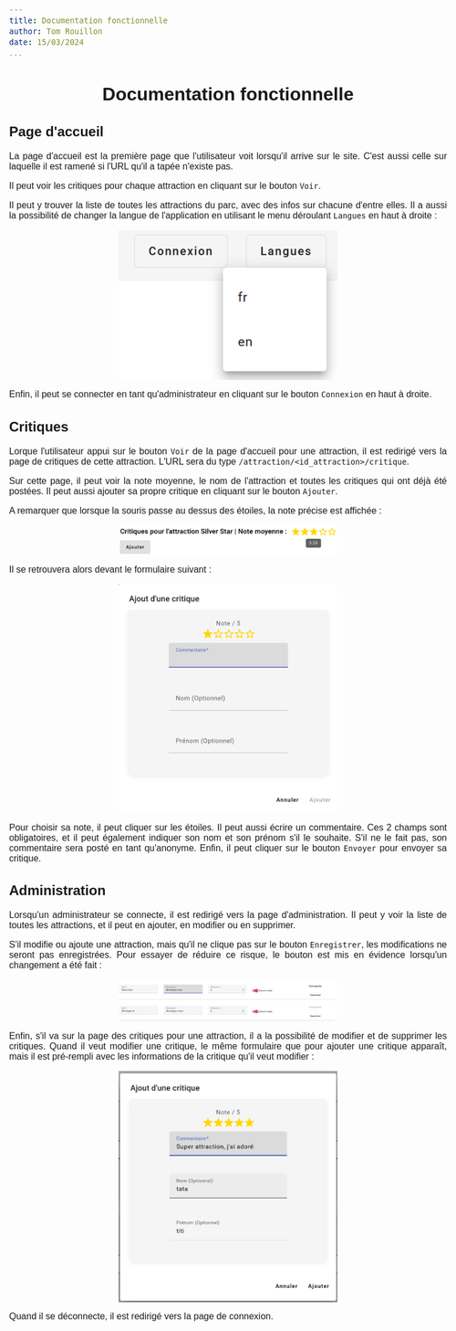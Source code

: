 ```yaml
---
title: Documentation fonctionnelle
author: Tom Rouillon
date: 15/03/2024
...
```


<meta http-equiv="Content-Type" content="text/html; charset=UTF-8">

<style>
h1 {
    text-align: center;
}
body {
   font-family: "Oxygen", sans-serif;
   font-size: 12pt;
   max-width: 80%;
   margin: auto;
   text-align: justify;
}
nav {
    display: none;
}
img {
    max-width: 50%;
    display: block;
    margin: auto;
}
</style>
<body>

# Documentation fonctionnelle

## Page d'accueil

La page d'accueil est la première page que l'utilisateur voit lorsqu'il arrive sur le site. C'est aussi celle sur laquelle il est ramené si l'URL qu'il a tapée n'existe pas.

Il peut voir les critiques pour chaque attraction en cliquant sur le bouton `Voir`.

Il peut y trouver la liste de toutes les attractions du parc, avec des infos sur chacune d'entre elles. Il a aussi la possibilité de changer la langue de l'application en utilisant le menu déroulant `Langues` en haut à droite :

![](img/Langues.png)

Enfin, il peut se connecter en tant qu'administrateur en cliquant sur le bouton `Connexion` en haut à droite.

## Critiques

Lorque l'utilisateur appui sur le bouton `Voir` de la page d'accueil pour une attraction, il est redirigé vers la page de critiques de cette attraction. L'URL sera du type `/attraction/<id_attraction>/critique`. 

Sur cette page, il peut voir la note moyenne, le nom de l'attraction et toutes les critiques qui ont déjà été postées. Il peut aussi ajouter sa propre critique en cliquant sur le bouton `Ajouter`.

A remarquer que lorsque la souris passe au dessus des étoiles, la note précise est affichée :

![](img/etoiles_tooltip.png)

Il se retrouvera alors devant le formulaire suivant :

![](img/form_critique.png)

Pour choisir sa note, il peut cliquer sur les étoiles. Il peut aussi écrire un commentaire.
Ces 2 champs sont obligatoires, et il peut également indiquer son nom et son prénom s'il le souhaite. S'il ne le fait pas, son commentaire sera posté en tant qu'anonyme.
Enfin, il peut cliquer sur le bouton `Envoyer` pour envoyer sa critique.

## Administration

Lorsqu'un administrateur se connecte, il est redirigé vers la page d'administration. Il peut y voir la liste de toutes les attractions, et il peut en ajouter, en modifier ou en supprimer.

S'il modifie ou ajoute une attraction, mais qu'il ne clique pas sur le bouton `Enregistrer`, les modifications ne seront pas enregistrées. Pour essayer de réduire ce risque, le bouton est mis en évidence lorsqu'un changement a été fait :

![](img/save_admin.png)

Enfin, s'il va sur la page des critiques pour une attraction, il a la possibilité de modifier et de supprimer les critiques. Quand il veut modifier une critique, le même formulaire que pour ajouter une critique apparaît, mais il est pré-rempli avec les informations de la critique qu'il veut modifier :

![](img/pre_rempli.png)

Quand il se déconnecte, il est redirigé vers la page de connexion.

</body>